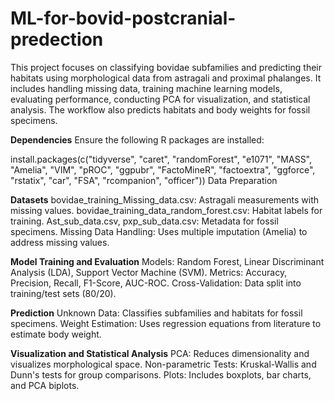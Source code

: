# ML-for-bovid-postcranial-predection

This project focuses on classifying bovidae subfamilies and predicting their habitats using morphological data from astragali and proximal phalanges. It includes handling missing data, training machine learning models, evaluating performance, conducting PCA for visualization, and statistical analysis. The workflow also predicts habitats and body weights for fossil specimens.

**Dependencies**
Ensure the following R packages are installed:

install.packages(c("tidyverse", "caret", "randomForest", "e1071", "MASS", "Amelia", "VIM", "pROC", "ggpubr", "FactoMineR", "factoextra", "ggforce", "rstatix", "car", "FSA", "rcompanion", "officer"))
Data Preparation

**Datasets**
bovidae_training_Missing_data.csv: Astragali measurements with missing values.
bovidae_training_data_random_forest.csv: Habitat labels for training.
Ast_sub_data.csv, pxp_sub_data.csv: Metadata for fossil specimens.
Missing Data Handling: Uses multiple imputation (Amelia) to address missing values.

**Model Training and Evaluation**
Models: Random Forest, Linear Discriminant Analysis (LDA), Support Vector Machine (SVM).
Metrics: Accuracy, Precision, Recall, F1-Score, AUC-ROC.
Cross-Validation: Data split into training/test sets (80/20).

**Prediction**
Unknown Data: Classifies subfamilies and habitats for fossil specimens.
Weight Estimation: Uses regression equations from literature to estimate body weight.

**Visualization and Statistical Analysis**
PCA: Reduces dimensionality and visualizes morphological space.
Non-parametric Tests: Kruskal-Wallis and Dunn's tests for group comparisons.
Plots: Includes boxplots, bar charts, and PCA biplots.
